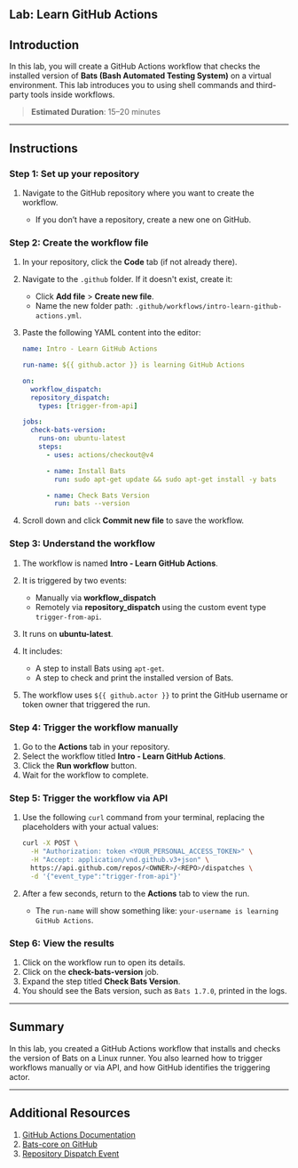## Lab: Learn GitHub Actions

## Introduction

In this lab, you will create a GitHub Actions workflow that checks the installed version of **Bats (Bash Automated Testing System)** on a virtual environment. This lab introduces you to using shell commands and third-party tools inside workflows.

> **Estimated Duration**: 15–20 minutes

---

## Instructions

### Step 1: Set up your repository

1. Navigate to the GitHub repository where you want to create the workflow.

   - If you don’t have a repository, create a new one on GitHub.

### Step 2: Create the workflow file

1. In your repository, click the **Code** tab (if not already there).

2. Navigate to the `.github` folder. If it doesn't exist, create it:

   - Click **Add file** > **Create new file**.
   - Name the new folder path: `.github/workflows/intro-learn-github-actions.yml`.

3. Paste the following YAML content into the editor:

   ```yaml
   name: Intro - Learn GitHub Actions

   run-name: ${{ github.actor }} is learning GitHub Actions

   on:
     workflow_dispatch:
     repository_dispatch:
       types: [trigger-from-api]

   jobs:
     check-bats-version:
       runs-on: ubuntu-latest
       steps:
         - uses: actions/checkout@v4

         - name: Install Bats
           run: sudo apt-get update && sudo apt-get install -y bats

         - name: Check Bats Version
           run: bats --version
   ```

4. Scroll down and click **Commit new file** to save the workflow.

### Step 3: Understand the workflow

1. The workflow is named **Intro - Learn GitHub Actions**.
2. It is triggered by two events:

   - Manually via **workflow_dispatch**
   - Remotely via **repository_dispatch** using the custom event type `trigger-from-api`.

3. It runs on **ubuntu-latest**.
4. It includes:

   - A step to install Bats using `apt-get`.
   - A step to check and print the installed version of Bats.

5. The workflow uses `${{ github.actor }}` to print the GitHub username or token owner that triggered the run.

### Step 4: Trigger the workflow manually

1. Go to the **Actions** tab in your repository.
2. Select the workflow titled **Intro - Learn GitHub Actions**.
3. Click the **Run workflow** button.
4. Wait for the workflow to complete.

### Step 5: Trigger the workflow via API

1. Use the following `curl` command from your terminal, replacing the placeholders with your actual values:

   ```bash
   curl -X POST \
     -H "Authorization: token <YOUR_PERSONAL_ACCESS_TOKEN>" \
     -H "Accept: application/vnd.github.v3+json" \
     https://api.github.com/repos/<OWNER>/<REPO>/dispatches \
     -d '{"event_type":"trigger-from-api"}'
   ```

2. After a few seconds, return to the **Actions** tab to view the run.

   - The `run-name` will show something like: `your-username is learning GitHub Actions`.

### Step 6: View the results

1. Click on the workflow run to open its details.
2. Click on the **check-bats-version** job.
3. Expand the step titled **Check Bats Version**.
4. You should see the Bats version, such as `Bats 1.7.0`, printed in the logs.

---

## Summary

In this lab, you created a GitHub Actions workflow that installs and checks the version of Bats on a Linux runner. You also learned how to trigger workflows manually or via API, and how GitHub identifies the triggering actor.

---

## Additional Resources

1. [GitHub Actions Documentation](https://docs.github.com/en/actions)
2. [Bats-core on GitHub](https://github.com/bats-core/bats-core)
3. [Repository Dispatch Event](https://docs.github.com/en/rest/repos/repos#create-a-repository-dispatch-event)
